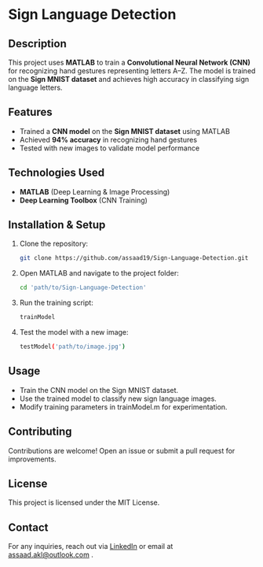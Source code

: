 # Sign Language Detection  

## Description  
This project uses **MATLAB** to train a **Convolutional Neural Network (CNN)** for recognizing hand gestures representing letters A–Z. The model is trained on the **Sign MNIST dataset** and achieves high accuracy in classifying sign language letters.  

## Features  
- Trained a **CNN model** on the **Sign MNIST dataset** using MATLAB  
- Achieved **94% accuracy** in recognizing hand gestures  
- Tested with new images to validate model performance  

## Technologies Used  
- **MATLAB** (Deep Learning & Image Processing)  
- **Deep Learning Toolbox** (CNN Training)  

## Installation & Setup  
1. Clone the repository:  

   ```bash
   git clone https://github.com/assaad19/Sign-Language-Detection.git

2. Open MATLAB and navigate to the project folder:

   ```bash
   cd 'path/to/Sign-Language-Detection'

3. Run the training script:

   ```bash
   trainModel

4. Test the model with a new image:

   ```bash
   testModel('path/to/image.jpg')

## Usage
- Train the CNN model on the Sign MNIST dataset.
- Use the trained model to classify new sign language images.
- Modify training parameters in trainModel.m for experimentation.

## Contributing
Contributions are welcome! Open an issue or submit a pull request for improvements.

## License
This project is licensed under the MIT License.

## Contact
For any inquiries, reach out via [LinkedIn](https://www.linkedin.com/in/assaad-akl-/) or email at [assaad.akl@outlook.com](mailto:assaad.akl@outlook.com) .
